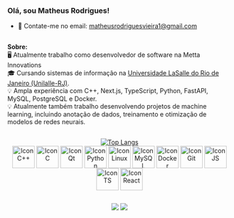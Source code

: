 ### Olá, sou Matheus Rodrigues!

- 💬 Contate-me no email: matheusrodriguesvieira1@gmail.com
  
##

  <b> Sobre: </b><br>
  🖥️ Atualmente trabalho como desenvolvedor de software na Metta Innovations <br>
  🎓 Cursando sistemas de informação na [Universidade LaSalle do Rio de Janeiro (Unilalle-RJ)](https://www.unilasalle.edu.br/rj). <br>
  💡 Ampla experiência com C++, Next.js, TypeScript, Python, FastAPI, MySQL, PostgreSQL e Docker. <br>
  💡 Atualmente também trabalho desenvolvendo projetos de machine learning, incluindo anotação de dados, treinamento e otimização de modelos de redes neurais.<br>

##

<div align="center">
  <a href="https://github.com/matheusrodrivi/github-readme-stats">
    <img src="https://github-readme-stats.vercel.app/api/top-langs/?username=matheusrodrivi&hide=Jupyter%20Notebook&layout=compact" alt="Top Langs" />
  </a>  
</div>

<div align = "center" style="display: inline_block" margin-top:20px>
  <img align="center" alt="Icon C++" width="50" src="https://cdn.jsdelivr.net/gh/devicons/devicon/icons/cplusplus/cplusplus-original.svg" />
  <img align="center" alt="Icon C" width="50" src="https://cdn.jsdelivr.net/gh/devicons/devicon@latest/icons/c/c-original.svg" />
  <img align="center" alt="Icon Qt" width="50" src="https://cdn.jsdelivr.net/gh/devicons/devicon/icons/qt/qt-original.svg" />
  <img align="center" alt="Icon Python" width="50" src="https://cdn.jsdelivr.net/gh/devicons/devicon@latest/icons/python/python-original.svg" />
  <img align="center" alt="Icon Linux" width="50" src="https://cdn.jsdelivr.net/gh/devicons/devicon/icons/linux/linux-original.svg" />
  <img align="center" alt="Icon MySQL" width="50" src="https://cdn.jsdelivr.net/gh/devicons/devicon/icons/mysql/mysql-original.svg" />
  <img align="center" alt="Icon Docker" width="50" src="https://cdn.jsdelivr.net/gh/devicons/devicon/icons/docker/docker-original.svg" />    
  <img align="center" alt="Icon Git" width="50" src="https://cdn.jsdelivr.net/gh/devicons/devicon/icons/git/git-original.svg" />
  <img align="center" alt="Icon JS" width="50" src="https://cdn.jsdelivr.net/gh/devicons/devicon/icons/javascript/javascript-original.svg" />
  <img align="center" alt="Icon TS" width="50" src="https://cdn.jsdelivr.net/gh/devicons/devicon/icons/typescript/typescript-original.svg" />
  <img align="center" alt="Icon React" width="50" src="https://cdn.jsdelivr.net/gh/devicons/devicon/icons/react/react-original.svg" /> 
</div> 

##

<div align= "center" style="display: inline_block"; margin-top: 20px;> 
  <a href="https://www.linkedin.com/in/matheusrodrivi/" target="_blank"><img src="https://img.shields.io/badge/LinkedIn-0077B5?style=for-the-badge&logo=linkedin&logoColor=white" target="_blank"></a>
  <a href="mailto:matheusvieirarodrigues1@gmail.com" target="_blank"><img src="https://img.shields.io/badge/-Gmail-%23333?style=for-the-badge&logo=gmail&logoColor=white" target="_blank"></a>
</div>

